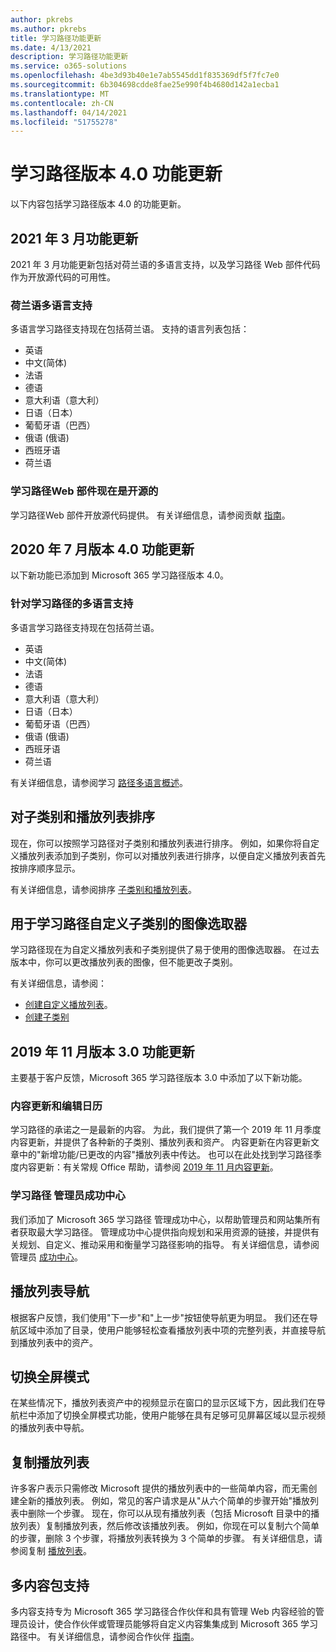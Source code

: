 ```yaml
---
author: pkrebs
ms.author: pkrebs
title: 学习路径功能更新
ms.date: 4/13/2021
description: 学习路径功能更新
ms.service: o365-solutions
ms.openlocfilehash: 4be3d93b40e1e7ab5545dd1f835369df5f7fc7e0
ms.sourcegitcommit: 6b304698cdde8fae25e990f4b4680d142a1ecba1
ms.translationtype: MT
ms.contentlocale: zh-CN
ms.lasthandoff: 04/14/2021
ms.locfileid: "51755278"
---
```

# <a name="learning-pathways-version-40-feature-updates"></a>学习路径版本 4.0 功能更新
以下内容包括学习路径版本 4.0 的功能更新。  

## <a name="march-2021-feature-updates"></a>2021 年 3 月功能更新
2021 年 3 月功能更新包括对荷兰语的多语言支持，以及学习路径 Web 部件代码作为开放源代码的可用性。 

### <a name="multilingual-support-for-dutch"></a>荷兰语多语言支持 
多语言学习路径支持现在包括荷兰语。 支持的语言列表包括： 
- 英语     
- 中文(简体) 
- 法语 
- 德语 
- 意大利语（意大利） 
- 日语（日本） 
- 葡萄牙语（巴西） 
- 俄语 (俄语)  
- 西班牙语
- 荷兰语 

### <a name="learning-pathways-web-part-is-now-open-source"></a>学习路径Web 部件现在是开源的
学习路径Web 部件开放源代码提供。 有关详细信息，请参阅贡献 [指南](https://github.com/pnp/custom-learning-office-365#contributions)。

## <a name="july-2020-version-40-feature-updates"></a>2020 年 7 月版本 4.0 功能更新 

以下新功能已添加到 Microsoft 365 学习路径版本 4.0。 

### <a name="multilingual-support-for-learning-pathways"></a>针对学习路径的多语言支持 
多语言学习路径支持现在包括荷兰语。 
- 英语     
- 中文(简体) 
- 法语 
- 德语 
- 意大利语（意大利） 
- 日语（日本） 
- 葡萄牙语（巴西） 
- 俄语 (俄语)  
- 西班牙语
- 荷兰语 


有关详细信息，请参阅学习 [路径多语言概述](custom_overview.md)。 

## <a name="sort-subcategories-and-playlists"></a>对子类别和播放列表排序

现在，你可以按照学习路径对子类别和播放列表进行排序。 例如，如果你将自定义播放列表添加到子类别，你可以对播放列表进行排序，以便自定义播放列表首先按排序顺序显示。 

有关详细信息，请参阅排序 [子类别和播放列表](custom_sortsubplay.md)。 

## <a name="image-picker-for-learning-pathways-custom-subcategories"></a>用于学习路径自定义子类别的图像选取器 
学习路径现在为自定义播放列表和子类别提供了易于使用的图像选取器。  在过去版本中，你可以更改播放列表的图像，但不能更改子类别。  

有关详细信息，请参阅：
- [创建自定义播放列表](custom_createnewplaylist.md)。 
- [创建子类别](custom_createnewcat.md)

## <a name="november-2019-version-30-feature-updates"></a>2019 年 11 月版本 3.0 功能更新
主要基于客户反馈，Microsoft 365 学习路径版本 3.0 中添加了以下新功能。

### <a name="content-updates-and-editorial-calendar"></a>内容更新和编辑日历
学习路径的承诺之一是最新的内容。 为此，我们提供了第一个 2019 年 11 月季度内容更新，并提供了各种新的子类别、播放列表和资产。 内容更新在内容更新文章中的"新增功能/已更改的内容"播放列表中传达。 也可以在此处找到学习路径季度内容更新：有关常规 Office 帮助，请参阅 [2019 年 11 月内容更新](custom_contentupdates.md)。

### <a name="learning-pathways-admin-success-center"></a>学习路径 管理员成功中心
我们添加了 Microsoft 365 学习路径 管理成功中心，以帮助管理员和网站集所有者获取最大学习路径。 管理成功中心提供指向规划和采用资源的链接，并提供有关规划、自定义、推动采用和衡量学习路径影响的指导。 有关详细信息，请参阅管理员 [成功中心](custom_successcenter.md)。

## <a name="playlist-navigation"></a>播放列表导航
根据客户反馈，我们使用"下一步"和"上一步"按钮使导航更为明显。 我们还在导航区域中添加了目录，使用户能够轻松查看播放列表中项的完整列表，并直接导航到播放列表中的资产。

## <a name="toggle-full-screen-mode"></a>切换全屏模式
在某些情况下，播放列表资产中的视频显示在窗口的显示区域下方，因此我们在导航栏中添加了切换全屏模式功能，使用户能够在具有足够可见屏幕区域以显示视频的播放列表中导航。

## <a name="copy-a-playlist"></a>复制播放列表
许多客户表示只需修改 Microsoft 提供的播放列表中的一些简单内容，而无需创建全新的播放列表。 例如，常见的客户请求是从"从六个简单的步骤开始"播放列表中删除一个步骤。 现在，你可以从现有播放列表（包括 Microsoft 目录中的播放列表）复制播放列表，然后修改该播放列表。 例如，你现在可以复制六个简单的步骤，删除 3 个步骤，将播放列表转换为 3 个简单的步骤。 有关详细信息，请参阅复制 [播放列表](custom_copyplaylist.md)。

## <a name="multi-content-pack-support"></a>多内容包支持
多内容支持专为 Microsoft 365 学习路径合作伙伴和具有管理 Web 内容经验的管理员设计，使合作伙伴或管理员能够将自定义内容集集成到 Microsoft 365 学习路径中。 有关详细信息，请参阅合作伙伴 [指南](custom_partnerguide.md)。

